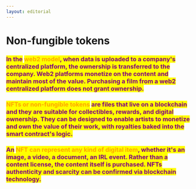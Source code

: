 ```yaml
---
layout: editorial
---
```


# Non-fungible tokens

### <mark style="color:purple;">In the</mark> <mark style="color:orange;">web2 model</mark><mark style="color:purple;">, when data is uploaded to a company's centralized platform, the ownership is transferred to the company. Web2 platforms monetize on the content and maintain most of the value. Purchasing a film from a web2 centralized platform does not grant ownership.</mark>&#x20;

<mark style="color:purple;"></mark>

### <mark style="color:orange;">NFTs or non-fungible tokens</mark> <mark style="color:purple;">are files that live on a blockchain and they are suitable for collectibles, rewards, and digital ownership. They can be designed to enable artists to monetize and own the value of their work, with royalties baked into the smart contract's logic.</mark>&#x20;

<mark style="color:purple;"></mark>

### <mark style="color:purple;">An</mark> <mark style="color:orange;">NFT can represent any kind of digital item</mark><mark style="color:purple;">, whether it's an image, a video, a document, an IRL event. Rather than a content license, the content itself is purchased. NFTs authenticity and scarcity can be confirmed via blockchain technology.</mark>

<mark style="color:purple;"></mark>
